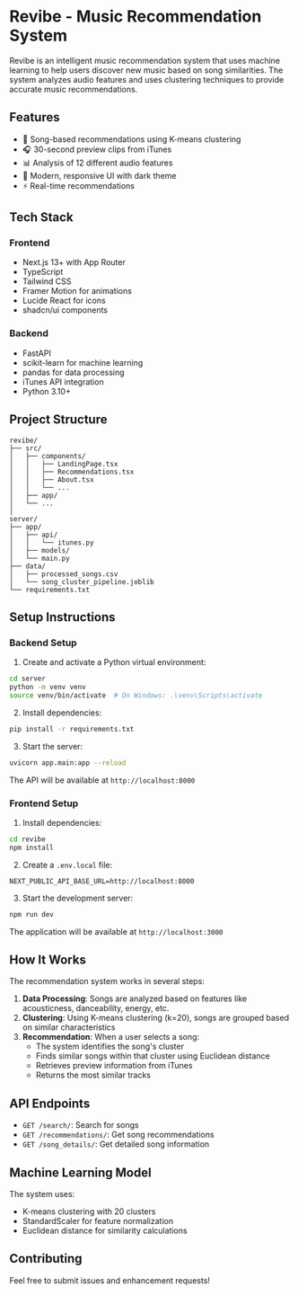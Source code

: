 # Revibe - Music Recommendation System

Revibe is an intelligent music recommendation system that uses machine learning to help users discover new music based on song similarities. The system analyzes audio features and uses clustering techniques to provide accurate music recommendations.

## Features

- 🎵 Song-based recommendations using K-means clustering
- 🎧 30-second preview clips from iTunes
- 📊 Analysis of 12 different audio features
- 🎨 Modern, responsive UI with dark theme
- ⚡ Real-time recommendations

## Tech Stack

### Frontend
- Next.js 13+ with App Router
- TypeScript
- Tailwind CSS
- Framer Motion for animations
- Lucide React for icons
- shadcn/ui components

### Backend
- FastAPI
- scikit-learn for machine learning
- pandas for data processing
- iTunes API integration
- Python 3.10+

## Project Structure

```
revibe/
├── src/
│   ├── components/
│   │   ├── LandingPage.tsx
│   │   ├── Recommendations.tsx
│   │   ├── About.tsx
│   │   └── ...
│   ├── app/
│   └── ...
│
server/
├── app/
│   ├── api/
│   │   └── itunes.py
│   ├── models/
│   └── main.py
├── data/
│   ├── processed_songs.csv
│   └── song_cluster_pipeline.joblib
└── requirements.txt
```

## Setup Instructions

### Backend Setup

1. Create and activate a Python virtual environment:
```bash
cd server
python -m venv venv
source venv/bin/activate  # On Windows: .\venv\Scripts\activate
```

2. Install dependencies:
```bash
pip install -r requirements.txt
```

3. Start the server:
```bash
uvicorn app.main:app --reload
```

The API will be available at `http://localhost:8000`

### Frontend Setup

1. Install dependencies:
```bash
cd revibe
npm install
```

2. Create a `.env.local` file:
```
NEXT_PUBLIC_API_BASE_URL=http://localhost:8000
```

3. Start the development server:
```bash
npm run dev
```

The application will be available at `http://localhost:3000`

## How It Works

The recommendation system works in several steps:

1. **Data Processing**: Songs are analyzed based on features like acousticness, danceability, energy, etc.
2. **Clustering**: Using K-means clustering (k=20), songs are grouped based on similar characteristics
3. **Recommendation**: When a user selects a song:
   - The system identifies the song's cluster
   - Finds similar songs within that cluster using Euclidean distance
   - Retrieves preview information from iTunes
   - Returns the most similar tracks

## API Endpoints

- `GET /search/`: Search for songs
- `GET /recommendations/`: Get song recommendations
- `GET /song_details/`: Get detailed song information

## Machine Learning Model

The system uses:
- K-means clustering with 20 clusters
- StandardScaler for feature normalization
- Euclidean distance for similarity calculations

## Contributing

Feel free to submit issues and enhancement requests!

